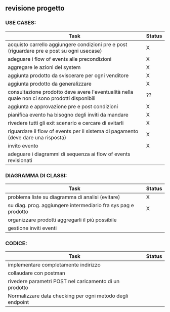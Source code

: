 ## revisione progetto

### USE CASES:
| Task | Status |
|------|--------|
| acquisto carrello aggiungere condizioni pre e post (riguardare pre e post su ogni usecase) | X |
| adeguare i flow of events alle precondizioni | X |
| aggregare le azioni del system | X |
| aggiunta prodotto da sviscerare per ogni venditore | X |
| aggiunta prodotto da generalizzare | X |
| consultazione prodotto deve avere l'eventualità nella quale non ci sono prodotti disponibili |??|
| aggiunta e approvazione pre e post condizioni | X |
| pianifica evento ha bisogno degli inviti da mandare | X |
| rivedere tutti gli exit scenario e cercare di evitarli | X |
| riguardare il flow of events per il sistema di pagamento (deve dare una risposta) | X |
| invito evento | X |
| adeguare i diagrammi di sequenza ai flow of events revisionati | |

### DIAGRAMMA DI CLASSI:
| Task | Status |
|------|--------|
| problema liste su diagramma di analisi (evitare) | X |
| su diag. prog. aggiungere intermediario fra sys pag e prodotto | X |
| organizzare prodotti aggregarli il più possibile | |
| gestione inviti eventi | |

### CODICE:
| Task | Status |
|------|--------|
| implementare completamente indirizzo | |
| collaudare con postman | |
| rivedere parametri POST nel caricamento di un prodotto | |
| Normalizzare data checking per ogni metodo degli endpoint | |